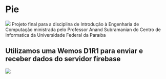 # Pie
![](https://github.com/dlrds/Pie/blob/master/Imagens/logo.jpg)
Projeto final para a disciplina de Introdução à Engenharia de Computação ministrada pelo Professor Anand Subramanian do Centro de Informatica da Universidade Federal da Paraıba


##  Utilizamos uma Wemos D1R1 para enviar e receber dados do servidor firebase

![](https://github.com/dlrds/Pie/blob/master/Imagens/Circuito.png)

